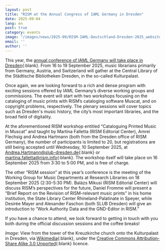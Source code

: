 ```yaml
---
layout: post
title: "RISM at the Annual Congress of IAML Germany in Dresden"
date: 2025-09-04
lang: en
post: true
category: events
image: "/images/news/2025-09/RISM-IAML-Deutschland-Dresden-2025_website.jpg"
email: ''
author: ''
---
```


This year, the [annual conference of IAML Germany will take place in Dresden](https://iaml-deutschland.info/2025-dresden){:blank}. From 16 to 19 September 2025, music librarians primarily from Germany, Austria, and Switzerland will gather at the Central Library of the Städtische Bibliotheken Dresden, in the so-called Kulturpalast.

Once again, we are looking forward to a rich and dense program with exciting sessions offered by IAML Germany’s diverse working groups and commissions. The event will start with two workshops focusing on the cataloging of music prints with RISM’s cataloging software Muscat, and on copyright problems, respectively. The plenary sessions will cover topics such as Dresden's music history, the city’s most important libraries, and the broad field of digitality.

At the aforementioned RISM workshop entitled “Cataloguing Printed Music in Muscat” and taught by Martina Falletta (RISM Editorial Center), Amrei Flechsig and Andrea Hartmann (both from the Dresden office of RISM Germany), the number of participants is limited to 20, but registrations are still being accepted until Wednesday, 10 September 2025, at [Andrea.Hartmann@slub-dresden.de](mailto:andrea.Hartmann@slub-dresden.de){:blank} or [martina.falletta@rism.info](mailto:martina.falletta@rism.info){:blank}. The workshop itself will take place on 16 September 2025 from 3:30 to 5:00 PM, and is free of charge.

The other “RISM session” at this year’s conference is the meeting of the Working Group for Music Departments at Research Libraries on 18 September 2025 (2:30-5:30 PM). Balázs Mikusi (RISM Editorial Center) will discuss RISM’s perspectives for the future, Daniel Fromme will present a “Brief Report on the Revision of RISM-relevant music prints” in his home institution, the State Library Center Rhineland-Palatinate in Speyer, while Desirée Mayer and Alexander Faschon (both SLUB Dresden) will give an introduction to “Work Authority Data and the GND-Editor in RISM.”

If you have a chance to attend, we look forward to getting in touch with you both during the official discussion sessions and the coffee breaks!

_Image_: View from the tower of the Kreuzkirche church onto the Kulturpalast in Dresden, via [Wikimedia](https://commons.wikimedia.org/wiki/File:Kulturpalast_von_der_Kreuzkirche_Dresden-1.jpg){:blank}, under the [Creative Commons Attribution-Share Alike 3.0 Unported](https://creativecommons.org/licenses/by-sa/3.0/deed.en){:blank} licence.
 
